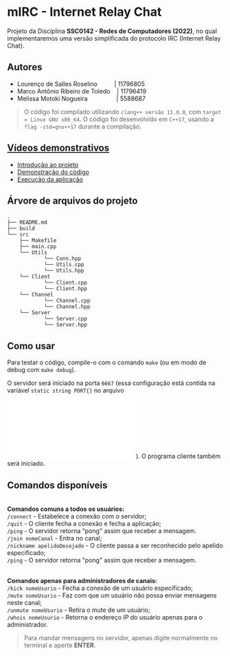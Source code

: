 # mIRC - Internet Relay Chat

Projeto da Disciplina **SSC0142 - Redes de Computadores (2022)**, no qual implementaremos uma versão simplificada do protocolo IRC (Internet Relay Chat).


## Autores

- Lourenço de Salles Roselino &nbsp;&nbsp;&nbsp;&nbsp;&nbsp;&nbsp;&nbsp;&nbsp;&nbsp;| 11796805
- Marco Antônio Ribeiro de Toledo &nbsp;&nbsp;&nbsp;| 11796419
- Melissa Motoki Nogueira &nbsp;&nbsp;&nbsp;&nbsp;&nbsp;&nbsp;&nbsp;&nbsp;&nbsp;&nbsp;&nbsp;&nbsp;&nbsp;&nbsp;&nbsp;&nbsp;| 5588687

> O código foi compilado utilizando `clang++ versão 11.0.0`, com `target = Linux GNU x86_64`. O código foi desenvolvido em `C++17`, usando a `flag -std=gnu++17` durante a compilação.

## [Vídeos demonstrativos](https://drive.google.com/drive/folders/1BgSQKQgKqrTYgSKYwyWIAmbiJKl1vq3K?usp=sharing)
- [Introdução ao projeto](https://drive.google.com/file/d/1RyqCuXUYl2b_GpqYlP0PVoPGghQf896W/view?usp=sharing)
- [Demonstração do código](https://drive.google.com/file/d/1y3svThCtpExnWe2rklY5v8YA8MJeJs-C/view?usp=sharing)
- [Execução da aplicação](https://drive.google.com/file/d/1a0xV5xIwSjexgVPJdLCmaV-gh8MLWFwF/view?usp=sharing)

## Árvore de arquivos do projeto
    .
    ├── README.md
    ├── build
    └── src
        ├── Makefile
        ├── main.cpp
        └── Utils
                └── Conn.hpp
                └── Utils.cpp
                └── Utils.hpp
        └── Client
                └── Client.cpp
                └── Client.hpp
        └── Channel
                └── Channel.cpp
                └── Channel.hpp
        └── Server
                └── Server.cpp
                └── Server.hpp
        
## Como usar

Para testar o código, compile-o com o comando `make` (ou em modo de debug com `make debug`).

O servidor será iniciado na porta `6667` (essa configuração está contida na variável `static string PORT{}` no arquivo ![`Conn.hpp`](src/Utils/Conn.hpp)). O programa cliente também será iniciado.

## Comandos disponíveis

<br>**Comandos comuns a todos os usuários:**<br>
`/connect` - Estabelece a conexão com o servidor;<br>
`/quit` - O cliente fecha a conexão e fecha a aplicação;<br>
`/ping` - O servidor retorna "pong" assim que receber a mensagem.<br>
`/join nomeCanal` - Entra no canal;<br>
`/nickname apelidoDesejado` - O cliente passa a ser reconhecido pelo apelido especificado;<br>
`/ping` - O servidor retorna "pong" assim que receber a mensagem.<br>

<br>**Comandos apenas para administradores de canais:**<br>
`/kick nomeUsurio` - Fecha a conexão de um usuário especificado;<br>
`/mute nomeUsurio` - Faz com que um usuário não possa enviar mensagens neste canal;<br>
`/unmute nomeUsurio` - Retira o mute de um usuário;<br>
`/whois nomeUsurio` - Retorna o endereço IP do usuário apenas para o administrador.

> Para mandar mensagens no servidor, apenas digite normalmente no terminal e aperte **ENTER**.
